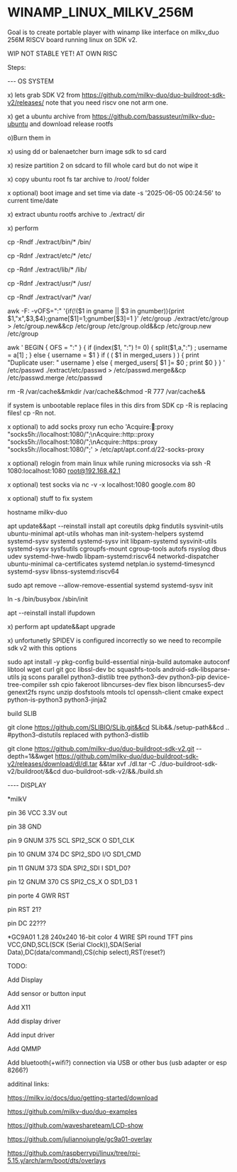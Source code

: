 # WINAMP_LINUX_MILKV_256M

Goal is to create portable player with winamp like interface on milkv_duo 256M RISCV board running linux on SDK v2.

WIP NOT STABLE YET! AT OWN RISC

Steps:

--- OS SYSTEM

x) lets grab SDK V2 from https://github.com/milkv-duo/duo-buildroot-sdk-v2/releases/ note that you need riscv one not arm one.

x) get a ubuntu archive from https://github.com/bassusteur/milkv-duo-ubuntu and download release rootfs

o)Burn them in

x) using dd or balenaetcher burn image sdk to sd card

x) resize partition 2 on sdcard to fill whole card but do not wipe it

x) copy ubuntu root fs tar archive to /root/ folder

x optional) boot image and set time via date -s '2025-06-05 00:24:56' to current time/date

x) extract ubuntu rootfs archive to ./extract/ dir

x) perform 

cp -Rndf ./extract/bin/* /bin/

cp -Rdnf ./extract/etc/* /etc/ 

cp -Rdnf ./extract/lib/* /lib/ 

cp -Rdnf ./extract/usr/* /usr/ 

cp -Rndf ./extract/var/* /var/ 

 awk -F: -vOFS=":" '{if(!($1 in gname || $3 in gnumber)){print $1,"x",$3,$4};gname[$1]=1;gnumber[$3]=1
}' /etc/group ./extract/etc/group > /etc/group.new&&cp /etc/group /etc/group.old&&cp /etc/group.new /etc/group

awk '  BEGIN {     OFS = ":"   }   { if (index($1, ":") != 0) {       split($1,a,":") ;      username = a[1]  ;   } else {       username = $1     }    if ( ( $1 in merged_users ) ) {
    print "Duplicate user: " username    } else {       merged_users[ $1 ]= $0  ;       print $0     }   } ' /etc/passwd ./extract/etc/passwd > /etc/passwd.merge&&cp /etc/passwd.merge /etc/passwd

rm -R /var/cache&&mkdir /var/cache&&chmod -R 777 /var/cache&&

if system is unbootable replace files in this dirs from SDK cp -R is replacing files! cp -Rn not.


x optional) to add socks proxy run echo 'Acquire::socks::proxy "socks5h://localhost:1080/";\nAcquire::http::proxy "socks5h://localhost:1080/";\nAcquire::https::proxy "socks5h://localhost:1080/";' >  /etc/apt/apt.conf.d/22-socks-proxy

x optional) relogin from main linux while runing microsocks via ssh -R 1080:localhost:1080  root@192.168.42.1

x optional) test socks via nc -v -x localhost:1080 google.com 80

x optional) stuff to fix system

hostname milkv-duo

apt update&&apt --reinstall install apt coreutils dpkg findutils sysvinit-utils ubuntu-minimal apt-utils whohas man init-system-helpers systemd systemd-sysv  systemd systemd-sysv init libpam-systemd  sysvinit-utils systemd-sysv sysfsutils cgroupfs-mount cgroup-tools autofs rsyslog  dbus  udev  systemd-hwe-hwdb libpam-systemd:riscv64 networkd-dispatcher ubuntu-minimal ca-certificates systemd netplan.io systemd-timesyncd systemd-sysv libnss-systemd:riscv64

sudo apt remove --allow-remove-essential systemd systemd-sysv init

ln -s /bin/busybox /sbin/init 

apt --reinstall install ifupdown





 

x) perform apt update&&apt upgrade

x) unfortunetly SPIDEV is configured incorrectly so we need to recompile sdk v2 with this options

sudo apt install -y pkg-config build-essential ninja-build automake autoconf libtool wget curl git gcc libssl-dev bc squashfs-tools android-sdk-libsparse-utils jq scons parallel python3-distlib  tree python3-dev python3-pip device-tree-compiler ssh cpio fakeroot libncurses-dev flex bison libncurses5-dev genext2fs rsync unzip dosfstools mtools tcl openssh-client cmake expect python-is-python3 python3-jinja2

build SLIB

 git clone https://github.com/SLIBIO/SLib.git&&cd SLib&&./setup-path&&cd .. #python3-distutils replaced with python3-distlib 

git clone https://github.com/milkv-duo/duo-buildroot-sdk-v2.git --depth=1&&wget https://github.com/milkv-duo/duo-buildroot-sdk-v2/releases/download/dl/dl.tar
&&tar xvf ./dl.tar -C ./duo-buildroot-sdk-v2/buildroot/&&cd duo-buildroot-sdk-v2/&&./build.sh




---- DISPLAY

*milkV

pin 36 VCC 3.3V out

pin 38 GND 

pin 9  GNUM 375 SCL SPI2_SCK O SD1_CLK

pin 10 GNUM 374 DC SPI2_SDO I/O SD1_CMD 

pin 11 GNUM 373 SDA SPI2_SDI I SD1_D0?

pin 12 GNUM 370 CS SPI2_CS_X O SD1_D3 1

pin porte 4 GWR RST

pin RST 21? 

pin DC 22???

*GC9A01 1.28 240x240  16-bit color 4 WIRE SPI  round TFT 
pins VCC,GND,SCL(SCK (Serial Clock)),SDA(Serial Data),DC(data/command),CS(chip select),RST(reset?)


TODO:

Add Display

Add sensor or button input

Add X11

Add display driver

Add input driver

Add QMMP

Add bluetooth(+wifi?) connection via USB or other bus (usb adapter or esp 8266?)


additinal links:

https://milkv.io/docs/duo/getting-started/download

https://github.com/milkv-duo/duo-examples

https://github.com/waveshareteam/LCD-show

https://github.com/juliannojungle/gc9a01-overlay

https://github.com/raspberrypi/linux/tree/rpi-5.15.y/arch/arm/boot/dts/overlays


